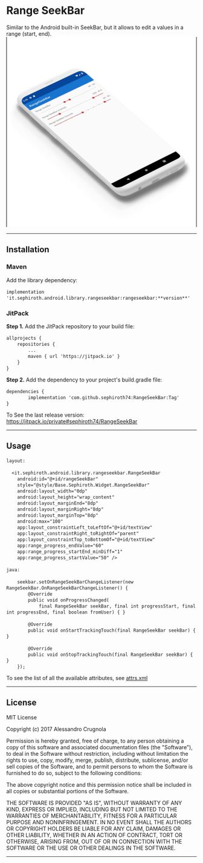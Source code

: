 # Range SeekBar

Similar to the Android built-in SeekBar, but it allows to edit a values in a range (start, end).
<br />
![](./art/video.gif)

---

## Installation
### Maven
Add the library dependency:

    implementation 'it.sephiroth.android.library.rangeseekbar:rangeseekbar:**version**'

### JitPack
**Step 1.** Add the JitPack repository to your build file:

	allprojects {
		repositories {
			...
			maven { url 'https://jitpack.io' }
		}
	}
	
**Step 2.** Add the dependency to your project's build.gradle file:

	dependencies {
	        implementation 'com.github.sephiroth74:RangeSeekBar:Tag'
	}

To See the last release version: https://jitpack.io/private#sephiroth74/RangeSeekBar

---

## Usage

	layout:

      <it.sephiroth.android.library.rangeseekbar.RangeSeekBar
        android:id="@+id/rangeSeekBar"
        style="@style/Base.Sephiroth.Widget.RangeSeekBar"
        android:layout_width="0dp"
        android:layout_height="wrap_content"
        android:layout_marginEnd="8dp"
        android:layout_marginRight="8dp"
        android:layout_marginTop="8dp"
        android:max="100"
        app:layout_constraintLeft_toLeftOf="@+id/textView"
        app:layout_constraintRight_toRightOf="parent"
        app:layout_constraintTop_toBottomOf="@+id/textView"
        app:range_progress_endValue="60"
        app:range_progress_startEnd_minDiff="1"
        app:range_progress_startValue="50" />
	
	java:
	
        seekbar.setOnRangeSeekBarChangeListener(new RangeSeekBar.OnRangeSeekBarChangeListener() {
            @Override
            public void onProgressChanged(
                final RangeSeekBar seekBar, final int progressStart, final int progressEnd, final boolean fromUser) { }

            @Override
            public void onStartTrackingTouch(final RangeSeekBar seekBar) { }

            @Override
            public void onStopTrackingTouch(final RangeSeekBar seekBar) { }
        });	
	

To see the list of all the available attributes, see [attrs.xml](./rangeseekbar-library/src/main/res/values/attrs.xml)


---

## License

MIT License

Copyright (c) 2017 Alessandro Crugnola

Permission is hereby granted, free of charge, to any person obtaining a copy
of this software and associated documentation files (the "Software"), to deal
in the Software without restriction, including without limitation the rights
to use, copy, modify, merge, publish, distribute, sublicense, and/or sell
copies of the Software, and to permit persons to whom the Software is
furnished to do so, subject to the following conditions:

The above copyright notice and this permission notice shall be included in all
copies or substantial portions of the Software.

THE SOFTWARE IS PROVIDED "AS IS", WITHOUT WARRANTY OF ANY KIND, EXPRESS OR
IMPLIED, INCLUDING BUT NOT LIMITED TO THE WARRANTIES OF MERCHANTABILITY,
FITNESS FOR A PARTICULAR PURPOSE AND NONINFRINGEMENT. IN NO EVENT SHALL THE
AUTHORS OR COPYRIGHT HOLDERS BE LIABLE FOR ANY CLAIM, DAMAGES OR OTHER
LIABILITY, WHETHER IN AN ACTION OF CONTRACT, TORT OR OTHERWISE, ARISING FROM,
OUT OF OR IN CONNECTION WITH THE SOFTWARE OR THE USE OR OTHER DEALINGS IN THE
SOFTWARE.

---
